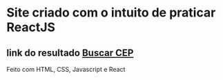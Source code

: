 # Site criado com o intuito de praticar ReactJS

## link do resultado <a href="https://buscacepbrta.netlify.app" target="_blank">Buscar CEP</a>

<p>Feito com HTML, CSS, Javascript e React</p>
